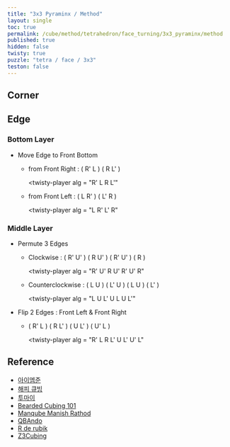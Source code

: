 ```yaml
---
title: "3x3 Pyraminx / Method"
layout: single
toc: true
permalink: /cube/method/tetrahedron/face_turning/3x3_pyraminx/method
published: true
hidden: false
twisty: true
puzzle: "tetra / face / 3x3"
teston: false
---
```

<span
  id     = "cube"
  puzzle = "{{page.puzzle}}"
  teston = "{{page.teston}}"
  experimental-stickering   = "full"
  experimental-setup-alg    = ""
  experimental-setup-anchor = "end" >
</span>
<!-- <div id="test"></div> -->

<head>
  <base target="_blank">
</head>



## Corner



## Edge

### Bottom Layer

- Move Edge to Front Bottom
  - from Front Right : ( R' L ) ( R L' )

    <twisty-player
      alg = "R' L R L'"
    ></twisty-player>

  - from Front Left : ( L R' ) ( L' R )

    <twisty-player
      alg = "L R' L' R"
    ></twisty-player>

### Middle Layer

- Permute 3 Edges
  - Clockwise : ( R' U' ) ( R U' ) ( R' U' ) ( R )

    <twisty-player
      alg = "R' U' R U' R' U' R"
    ></twisty-player>

  - Counterclockwise : ( L U ) ( L' U ) ( L U ) ( L' )

    <twisty-player
      alg = "L U L' U L U L'"
    ></twisty-player>

- Flip 2 Edges : Front Left & Front Right
  - ( R' L ) ( R L' ) ( U L' ) ( U' L )

    <twisty-player
      alg = "R' L R L' U L' U' L"
    ></twisty-player>



## Reference

- [아이엠준](https://youtu.be/mO3excjvvoA)
- [해피 큐빙](https://youtu.be/SlIcRFwF3ck)
- [투마이](https://youtu.be/5L4vhS1rqeE)
- [Bearded Cubing 101](https://youtu.be/qkq3HCHXtAE)
- [Manqube Manish Rathod](https://youtu.be/p0Z1M7fO_PQ)
- [QBAndo](https://youtu.be/EuLer0aKTEg)
- [R de rubik](https://youtu.be/S2Utcn3szvQ)
- [Z3Cubing](https://youtu.be/xIQtn2qazvg)
